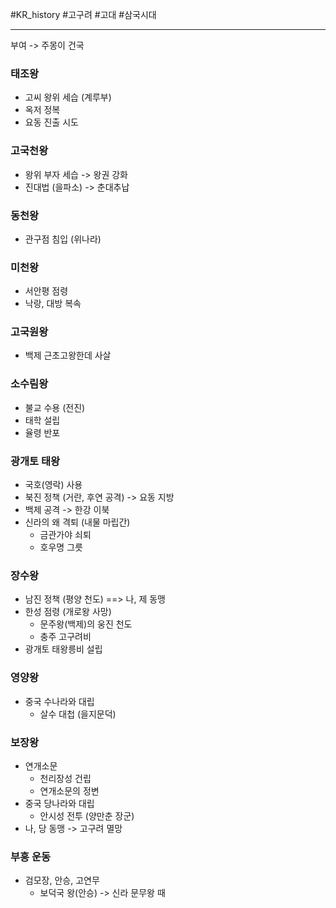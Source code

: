 #KR_history #고구려 #고대 #삼국시대 

---
부여 -> 주몽이 건국
### 태조왕
- 고씨 왕위 세습 (계루부)
- 옥저 정복
- 요동 진출 시도
### 고국천왕
- 왕위 부자 세습 -> 왕권 강화
- 진대법 (을파소) -> 춘대추납
### 동천왕
- 관구점 침입 (위나라) 
### 미천왕
- 서안평 점령
- 낙랑, 대방 복속
### 고국원왕
- 백제 근초고왕한데 사살
### 소수림왕
- 불교 수용 (전진)
- 태학 설립
- 율령 반포
### 광개토 태왕
- 국호(영락) 사용
- 북진 정책 (거란, 후연 공격) -> 요동 지방
- 백제 공격 -> 한강 이북
- 신라의 왜 격퇴 (내물 마립간)
	- 금관가야 쇠퇴
	- 호우명 그릇
### 장수왕
- 남진 정책 (평양 천도) ==> 나, 제 동맹
- 한성 점령 (개로왕 사망)
	- 문주왕(백제)의 웅진 천도
	- 충주 고구려비
- 광개토 태왕릉비 설립
### 영양왕
- 중국 수나라와 대립
	- 살수 대첩 (을지문덕)
### 보장왕
- 연개소문
	- 천리장성 건립
	- 연개소문의 정변
- 중국 당나라와 대립
	- 안시성 전투 (양만춘 장군)
- 나, 당 동맹 -> 고구려 멸망
### 부흥 운동
- 검모장, 안승, 고연무
	- 보덕국 왕(안승) -> 신라 문무왕 때